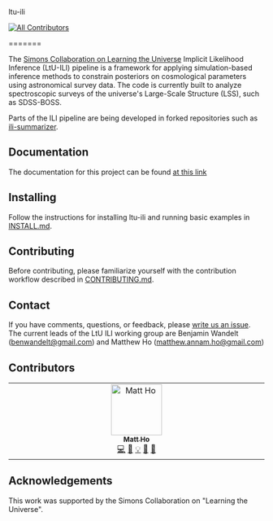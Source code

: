 ltu-ili
<!-- ALL-CONTRIBUTORS-BADGE:START - Do not remove or modify this section -->
[![All Contributors](https://img.shields.io/badge/all_contributors-1-orange.svg?style=flat-square)](#contributors-)
<!-- ALL-CONTRIBUTORS-BADGE:END -->
=======

The [Simons Collaboration on Learning the Universe](https://www.learning-the-universe.org/) Implicit Likelihood Inference (LtU-ILI) pipeline is a framework for applying simulation-based inference methods to constrain posteriors on cosmological parameters using astronomical survey data. The code is currently built to analyze spectroscopic surveys of the universe's Large-Scale Structure (LSS), such as SDSS-BOSS.

Parts of the ILI pipeline are being developed in forked repositories such as [ili-summarizer](https://github.com/florpi/ili-summarizer).

## Documentation
The documentation for this project can be found [at this link](https://ltu-ili.readthedocs.io/en/latest/)

## Installing 
Follow the instructions for installing ltu-ili and running basic examples in [INSTALL.md](INSTALL.md).

## Contributing
Before contributing, please familiarize yourself with the contribution workflow described in [CONTRIBUTING.md](CONTRIBUTING.md).

## Contact
If you have comments, questions, or feedback, please [write us an issue](https://github.com/maho3/ltu-ili/issues). The current leads of the LtU ILI working group are Benjamin Wandelt (benwandelt@gmail.com) and Matthew Ho (matthew.annam.ho@gmail.com)

## Contributors

<!-- ALL-CONTRIBUTORS-LIST:START - Do not remove or modify this section -->
<!-- prettier-ignore-start -->
<!-- markdownlint-disable -->
<table>
  <tbody>
    <tr>
      <td align="center" valign="top" width="14.28%"><a href="https://maho3.github.io/"><img src="https://avatars.githubusercontent.com/u/11132524?v=4?s=100" width="100px;" alt="Matt Ho"/><br /><sub><b>Matt Ho</b></sub></a><br /><a href="https://github.com/maho3/ltu-ili/commits?author=maho3" title="Code">💻</a> <a href="#design-maho3" title="Design">🎨</a> <a href="#example-maho3" title="Examples">💡</a> <a href="https://github.com/maho3/ltu-ili/commits?author=maho3" title="Documentation">📖</a> <a href="https://github.com/maho3/ltu-ili/pulls?q=is%3Apr+reviewed-by%3Amaho3" title="Reviewed Pull Requests">👀</a></td>
    </tr>
  </tbody>
</table>

<!-- markdownlint-restore -->
<!-- prettier-ignore-end -->

<!-- ALL-CONTRIBUTORS-LIST:END -->
<!-- prettier-ignore-start -->
<!-- markdownlint-disable -->

<!-- markdownlint-restore -->
<!-- prettier-ignore-end -->

<!-- ALL-CONTRIBUTORS-LIST:END -->

## Acknowledgements
This work was supported by the Simons Collaboration on "Learning the Universe".

